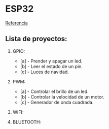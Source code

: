 # ESP32

[Referencia](https://github.com/espressif/arduino-esp32/tree/master)

## Lista de proyectos:

1. GPIO:
    - [a] - Prender y apagar un led.
    - [b] - Leer el estado de un pin.
    - [c] - Luces de navidad.

2. PWM:
    - [a] - Controlar el brillo de un led.
    - [b] - Controlar la velocidad de un motor.
    - [c] - Generador de onda cuadrada.

3. WIFI:

4. BLUETOOTH:
